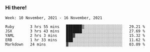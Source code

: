 ### Hi there!

<!--START_SECTION:waka-->
```text
Week: 10 November, 2021 - 16 November, 2021

Ruby       3 hrs 55 mins   ███████▒░░░░░░░░░░░░░░░░░   29.21 % 
JSX        3 hrs 43 mins   ███████░░░░░░░░░░░░░░░░░░   27.69 % 
YAML       2 hrs 3 mins    ███▓░░░░░░░░░░░░░░░░░░░░░   15.32 % 
ERB        1 hr 33 mins    ███░░░░░░░░░░░░░░░░░░░░░░   11.62 % 
Markdown   24 mins         ▓░░░░░░░░░░░░░░░░░░░░░░░░   03.09 % 
```
<!--END_SECTION:waka-->
